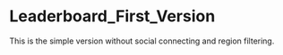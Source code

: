 # Leaderboard_First_Version
This is the simple version without social connecting and region filtering.

